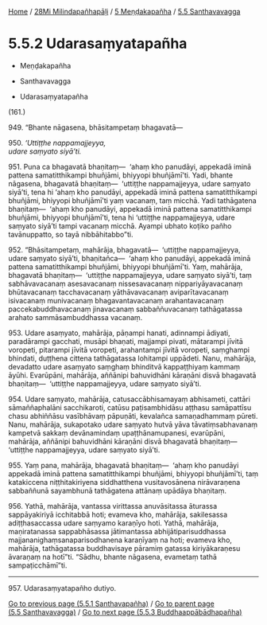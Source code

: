 
[Home](/) / [28Mi Milindapañhapāḷi](../../../28Mi.md) / [5 Meṇḍakapañha](../../5.md) / [5.5 Santhavavagga](../5.5.md)

# 5.5.2 Udarasaṃyatapañha

* Meṇḍakapañha

* Santhavavagga

* Udarasaṃyatapañha

(161.)

949\. “Bhante nāgasena, bhāsitampetaṃ bhagavatā—

950\. _‘Uttiṭṭhe nappamajjeyya,_  
_udare saṃyato siyā’ti._  


951\. Puna ca bhagavatā bhaṇitaṃ—  ‘ahaṃ kho panudāyi, appekadā iminā pattena samatitthikampi bhuñjāmi, bhiyyopi bhuñjāmī’ti. Yadi, bhante nāgasena, bhagavatā bhaṇitaṃ—  ‘uttiṭṭhe nappamajjeyya, udare saṃyato siyā’ti, tena hi ‘ahaṃ kho panudāyi, appekadā iminā pattena samatitthikampi bhuñjāmi, bhiyyopi bhuñjāmī’ti yaṃ vacanaṃ, taṃ micchā. Yadi tathāgatena bhaṇitaṃ—  ‘ahaṃ kho panudāyi, appekadā iminā pattena samatitthikampi bhuñjāmi, bhiyyopi bhuñjāmī’ti, tena hi ‘uttiṭṭhe nappamajjeyya, udare saṃyato siyā’ti tampi vacanaṃ micchā. Ayampi ubhato koṭiko pañho tavānuppatto, so tayā nibbāhitabbo”ti.

952\. “Bhāsitampetaṃ, mahārāja, bhagavatā—  ‘uttiṭṭhe nappamajjeyya, udare saṃyato siyā’ti, bhaṇitañca—  ‘ahaṃ kho panudāyi, appekadā iminā pattena samatitthikampi bhuñjāmi, bhiyyopi bhuñjāmī’ti. Yaṃ, mahārāja, bhagavatā bhaṇitaṃ—  ‘uttiṭṭhe nappamajjeyya, udare saṃyato siyā’ti, taṃ sabhāvavacanaṃ asesavacanaṃ nissesavacanaṃ nippariyāyavacanaṃ bhūtavacanaṃ tacchavacanaṃ yāthāvavacanaṃ aviparītavacanaṃ isivacanaṃ munivacanaṃ bhagavantavacanaṃ arahantavacanaṃ paccekabuddhavacanaṃ jinavacanaṃ sabbaññuvacanaṃ tathāgatassa arahato sammāsambuddhassa vacanaṃ.

953\. Udare asaṃyato, mahārāja, pāṇampi hanati, adinnampi ādiyati, paradārampi gacchati, musāpi bhaṇati, majjampi pivati, mātarampi jīvitā voropeti, pitarampi jīvitā voropeti, arahantampi jīvitā voropeti, saṃghampi bhindati, duṭṭhena cittena tathāgatassa lohitampi uppādeti. Nanu, mahārāja, devadatto udare asaṃyato saṃghaṃ bhinditvā kappaṭṭhiyaṃ kammaṃ āyūhi. Evarūpāni, mahārāja, aññānipi bahuvidhāni kāraṇāni disvā bhagavatā bhaṇitaṃ—  ‘uttiṭṭhe nappamajjeyya, udare saṃyato siyā’ti.

954\. Udare saṃyato, mahārāja, catusaccābhisamayaṃ abhisameti, cattāri sāmaññaphalāni sacchikaroti, catūsu paṭisambhidāsu aṭṭhasu samāpattīsu chasu abhiññāsu vasībhāvaṃ pāpuṇāti, kevalañca samaṇadhammaṃ pūreti. Nanu, mahārāja, sukapotako udare saṃyato hutvā yāva tāvatiṃsabhavanaṃ kampetvā sakkaṃ devānamindaṃ upaṭṭhānamupanesi, evarūpāni, mahārāja, aññānipi bahuvidhāni kāraṇāni disvā bhagavatā bhaṇitaṃ—  ‘uttiṭṭhe nappamajjeyya, udare saṃyato siyā’ti.

955\. Yaṃ pana, mahārāja, bhagavatā bhaṇitaṃ—  ‘ahaṃ kho panudāyi appekadā iminā pattena samatitthikampi bhuñjāmi, bhiyyopi bhuñjāmī’ti, taṃ katakiccena niṭṭhitakiriyena siddhatthena vusitavosānena nirāvaraṇena sabbaññunā sayambhunā tathāgatena attānaṃ upādāya bhaṇitaṃ.

956\. Yathā, mahārāja, vantassa virittassa anuvāsitassa āturassa sappāyakiriyā icchitabbā hoti; evameva kho, mahārāja, sakilesassa adiṭṭhasaccassa udare saṃyamo karaṇīyo hoti. Yathā, mahārāja, maṇiratanassa sappabhāsassa jātimantassa abhijātiparisuddhassa majjananighaṃsanaparisodhanena karaṇīyaṃ na hoti; evameva kho, mahārāja, tathāgatassa buddhavisaye pāramiṃ gatassa kiriyākaraṇesu āvaraṇaṃ na hotī”ti. “Sādhu, bhante nāgasena, evametaṃ tathā sampaṭicchāmī”ti.

---

957\. Udarasaṃyatapañho dutiyo.



[Go to previous page (5.5.1 Santhavapañha)](5.5.1.md) / [Go to parent page (5.5 Santhavavagga)](../5.5.md) / [Go to next page (5.5.3 Buddhaappābādhapañha)](5.5.3.md)


